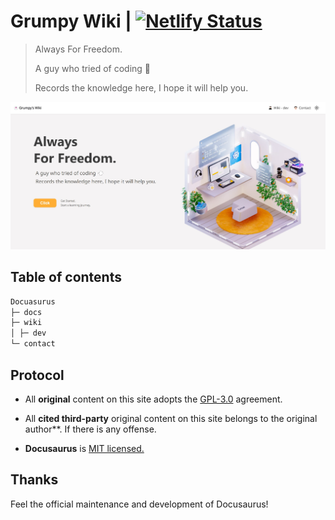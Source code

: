 # Grumpy Wiki | [![Netlify Status](https://api.netlify.com/api/v1/badges/40b00eef-dc45-4b30-a153-b52166784460/deploy-status)](https://app.netlify.com/sites/grumpy-wiki/deploys)

> Always For Freedom.
>
> A guy who tried of coding 💨
>
> Records the knowledge here, I hope it will help you.

![Site home](./static/img/homesite.jpg)

## Table of contents

```markdown
Docuasurus
├─ docs
├─ wiki
│ ├─ dev
└─ contact
```

## Protocol

-   All **original** content on this site adopts the [GPL-3.0](http://www.thebigfly.com/gnu/FDLv1.3/) agreement.

-   All **cited third-party** original content on this site belongs to the original author\*\*. If there is any offense.

-   **Docusaurus** is [MIT licensed.](https://github.com/facebook/docusaurus/blob/main/LICENSE)

## Thanks

Feel the official maintenance and development of Docusaurus!
